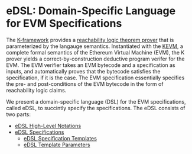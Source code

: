 eDSL: Domain-Specific Language for EVM Specifications
=====================================================

The [K-framework] provides a [reachability logic theorem prover] that is parameterized by the langauge semantics.
Instantiated with the [KEVM], a complete formal semantics of the Ethereum Virtual Machine (EVM),
the K prover yields a correct-by-construction deductive program verifer for the EVM.
The EVM verifier takes an EVM bytecode and a specification as inputs, and automatically proves that the bytecode satisfies the specification, if it is the case.
The EVM specification essentially specifies the pre- and post-conditions of the EVM bytecode in the form of reachability logic claims.

We present a domain-specific language (DSL) for the EVM specifications, called eDSL, to succintly specify the specifications.
The eDSL consists of two parts:

* [eDSL High-Level Notations](https://github.com/kframework/evm-semantics/blob/master/edsl.md)
* [eDSL Specifications](edsl-spec.md)
  * [eDSL Specification Templates](edsl-spec.md#edsl-specification-template)
  * [eDSL Template Parameters](edsl-spec.md#edsl-template-parameters)

[KEVM]: <https://github.com/kframework/evm-semantics>
[K-framework]: <http://www.kframework.org>
[reachability logic theorem prover]: <http://fsl.cs.illinois.edu/index.php/Semantics-Based_Program_Verifiers_for_All_Languages>
